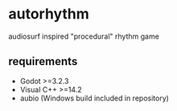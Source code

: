 # autorhythm

audiosurf inspired "procedural" rhythm game

## requirements
- Godot >=3.2.3
- Visual C++ >=14.2
- aubio (Windows build included in repository)